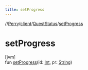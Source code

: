```yaml
---
title: setProgress
---
```

//[Perry](../../../index.html)/[client](../index.html)/[QuestStatus](index.html)/[setProgress](set-progress.html)



# setProgress



[jvm]\
fun [setProgress](set-progress.html)(id: [Int](https://kotlinlang.org/api/latest/jvm/stdlib/kotlin/-int/index.html), pr: [String](https://kotlinlang.org/api/latest/jvm/stdlib/kotlin/-string/index.html))




